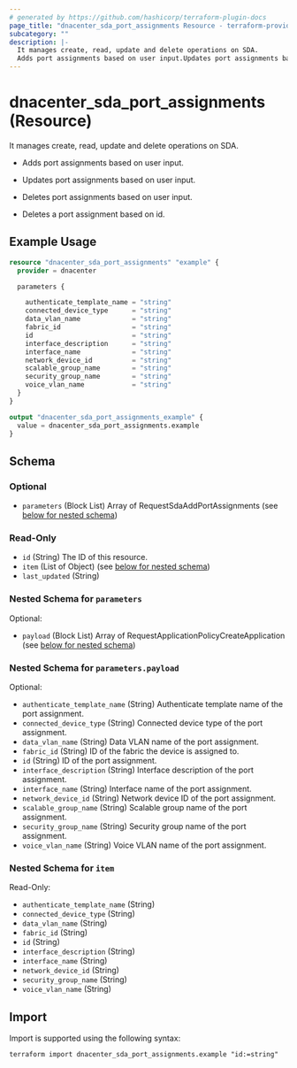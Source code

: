 ```yaml
---
# generated by https://github.com/hashicorp/terraform-plugin-docs
page_title: "dnacenter_sda_port_assignments Resource - terraform-provider-dnacenter"
subcategory: ""
description: |-
  It manages create, read, update and delete operations on SDA.
  Adds port assignments based on user input.Updates port assignments based on user input.Deletes port assignments based on user input.Deletes a port assignment based on id.
---
```


# dnacenter_sda_port_assignments (Resource)

It manages create, read, update and delete operations on SDA.

- Adds port assignments based on user input.

- Updates port assignments based on user input.

- Deletes port assignments based on user input.

- Deletes a port assignment based on id.

## Example Usage

```terraform
resource "dnacenter_sda_port_assignments" "example" {
  provider = dnacenter

  parameters {

    authenticate_template_name = "string"
    connected_device_type      = "string"
    data_vlan_name             = "string"
    fabric_id                  = "string"
    id                         = "string"
    interface_description      = "string"
    interface_name             = "string"
    network_device_id          = "string"
    scalable_group_name        = "string"
    security_group_name        = "string"
    voice_vlan_name            = "string"
  }
}

output "dnacenter_sda_port_assignments_example" {
  value = dnacenter_sda_port_assignments.example
}
```

<!-- schema generated by tfplugindocs -->
## Schema

### Optional

- `parameters` (Block List) Array of RequestSdaAddPortAssignments (see [below for nested schema](#nestedblock--parameters))

### Read-Only

- `id` (String) The ID of this resource.
- `item` (List of Object) (see [below for nested schema](#nestedatt--item))
- `last_updated` (String)

<a id="nestedblock--parameters"></a>
### Nested Schema for `parameters`

Optional:

- `payload` (Block List) Array of RequestApplicationPolicyCreateApplication (see [below for nested schema](#nestedblock--parameters--payload))

<a id="nestedblock--parameters--payload"></a>
### Nested Schema for `parameters.payload`

Optional:

- `authenticate_template_name` (String) Authenticate template name of the port assignment.
- `connected_device_type` (String) Connected device type of the port assignment.
- `data_vlan_name` (String) Data VLAN name of the port assignment.
- `fabric_id` (String) ID of the fabric the device is assigned to.
- `id` (String) ID of the port assignment.
- `interface_description` (String) Interface description of the port assignment.
- `interface_name` (String) Interface name of the port assignment.
- `network_device_id` (String) Network device ID of the port assignment.
- `scalable_group_name` (String) Scalable group name of the port assignment.
- `security_group_name` (String) Security group name of the port assignment.
- `voice_vlan_name` (String) Voice VLAN name of the port assignment.



<a id="nestedatt--item"></a>
### Nested Schema for `item`

Read-Only:

- `authenticate_template_name` (String)
- `connected_device_type` (String)
- `data_vlan_name` (String)
- `fabric_id` (String)
- `id` (String)
- `interface_description` (String)
- `interface_name` (String)
- `network_device_id` (String)
- `security_group_name` (String)
- `voice_vlan_name` (String)

## Import

Import is supported using the following syntax:

```shell
terraform import dnacenter_sda_port_assignments.example "id:=string"
```
